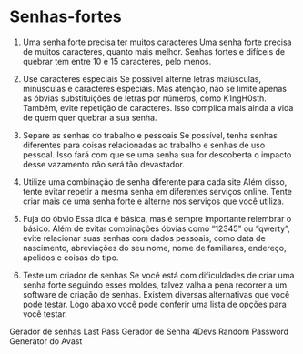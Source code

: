 # Senhas-fortes
1. Uma senha forte precisa ter muitos caracteres
Uma senha forte precisa de muitos caracteres, quanto mais melhor. Senhas fortes e difíceis de quebrar tem entre 10 e 15 caracteres, pelo menos.

2. Use caracteres especiais
Se possível alterne letras maiúsculas, minúsculas e caracteres especiais. Mas atenção, não se limite apenas as óbvias substituições de letras por números, como K1ngH0sth. Também, evite repetição de caracteres. Isso complica mais ainda a vida de quem quer quebrar a sua senha.

3. Separe as senhas do trabalho e pessoais
Se possível, tenha senhas diferentes para coisas relacionadas ao trabalho e senhas de uso pessoal. Isso fará com que se uma senha sua for descoberta o impacto desse vazamento não será tão devastador.

4. Utilize uma combinação de senha diferente para cada site
Além disso, tente evitar repetir a mesma senha em diferentes serviços online. Tente criar mais de uma senha forte e alterne nos serviços que você utiliza.

5. Fuja do óbvio
Essa dica é básica, mas é sempre importante relembrar o básico. Além de evitar combinações óbvias como “12345” ou “qwerty”, evite relacionar suas senhas com dados pessoais, como data de nascimento, abreviações do seu nome, nome de familiares, endereço, apelidos e coisas do tipo.

6. Teste um criador de senhas
Se você está com dificuldades de criar uma senha forte seguindo esses moldes, talvez valha a pena recorrer a um software de criação de senhas. Existem diversas alternativas que você pode testar. Logo abaixo você pode conferir uma lista de opções para você testar.

Gerador de senhas Last Pass
Gerador de Senha 4Devs
Random Password Generator do Avast
